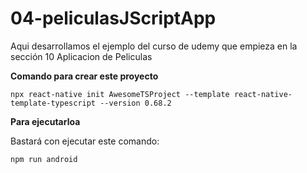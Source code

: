 # 04-peliculasJScriptApp
Aqui desarrollamos el ejemplo del curso de udemy que empieza en la sección 10 Aplicacion de Peliculas

**Comando para crear este proyecto**

```npx react-native init AwesomeTSProject --template react-native-template-typescript --version 0.68.2```


**Para ejecutarloa**

Bastará con ejecutar este comando:

```npm run android```
